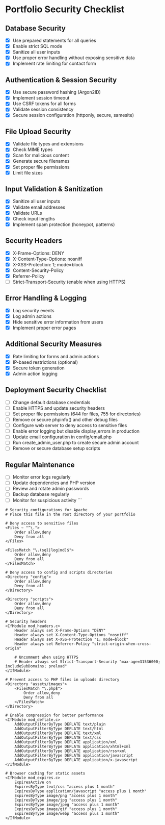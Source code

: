 # Portfolio Security Checklist

## Database Security
- [x] Use prepared statements for all queries
- [x] Enable strict SQL mode
- [x] Sanitize all user inputs
- [x] Use proper error handling without exposing sensitive data
- [x] Implement rate limiting for contact form

## Authentication & Session Security
- [x] Use secure password hashing (Argon2ID)
- [x] Implement session timeout
- [x] Use CSRF tokens for all forms
- [x] Validate session consistency
- [x] Secure session configuration (httponly, secure, samesite)

## File Upload Security
- [x] Validate file types and extensions
- [x] Check MIME types
- [x] Scan for malicious content
- [x] Generate secure filenames
- [x] Set proper file permissions
- [x] Limit file sizes

## Input Validation & Sanitization
- [x] Sanitize all user inputs
- [x] Validate email addresses
- [x] Validate URLs
- [x] Check input lengths
- [x] Implement spam protection (honeypot, patterns)

## Security Headers
- [x] X-Frame-Options: DENY
- [x] X-Content-Type-Options: nosniff
- [x] X-XSS-Protection: 1; mode=block
- [x] Content-Security-Policy
- [x] Referrer-Policy
- [ ] Strict-Transport-Security (enable when using HTTPS)

## Error Handling & Logging
- [x] Log security events
- [x] Log admin actions
- [x] Hide sensitive error information from users
- [x] Implement proper error pages

## Additional Security Measures
- [x] Rate limiting for forms and admin actions
- [x] IP-based restrictions (optional)
- [x] Secure token generation
- [x] Admin action logging

## Deployment Security Checklist
- [ ] Change default database credentials
- [ ] Enable HTTPS and update security headers
- [ ] Set proper file permissions (644 for files, 755 for directories)
- [ ] Remove or secure phpinfo() and other debug files
- [ ] Configure web server to deny access to sensitive files
- [ ] Enable error logging but disable display_errors in production
- [ ] Update email configuration in config/email.php
- [ ] Run create_admin_user.php to create secure admin account
- [ ] Remove or secure database setup scripts

## Regular Maintenance
- [ ] Monitor error logs regularly
- [ ] Update dependencies and PHP version
- [ ] Review and rotate admin passwords
- [ ] Backup database regularly
- [ ] Monitor for suspicious activity
\`\`\`

```htaccess file=".htaccess"
# Security configurations for Apache
# Place this file in the root directory of your portfolio

# Deny access to sensitive files
<Files ~ "^\.">
    Order allow,deny
    Deny from all
</Files>

<FilesMatch "\.(sql|log|md)$">
    Order allow,deny
    Deny from all
</FilesMatch>

# Deny access to config and scripts directories
<Directory "config">
    Order allow,deny
    Deny from all
</Directory>

<Directory "scripts">
    Order allow,deny
    Deny from all
</Directory>

# Security headers
<IfModule mod_headers.c>
    Header always set X-Frame-Options "DENY"
    Header always set X-Content-Type-Options "nosniff"
    Header always set X-XSS-Protection "1; mode=block"
    Header always set Referrer-Policy "strict-origin-when-cross-origin"
    
    # Uncomment when using HTTPS
    # Header always set Strict-Transport-Security "max-age=31536000; includeSubDomains; preload"
</IfModule>

# Prevent access to PHP files in uploads directory
<Directory "assets/images">
    <FilesMatch "\.php$">
        Order allow,deny
        Deny from all
    </FilesMatch>
</Directory>

# Enable compression for better performance
<IfModule mod_deflate.c>
    AddOutputFilterByType DEFLATE text/plain
    AddOutputFilterByType DEFLATE text/html
    AddOutputFilterByType DEFLATE text/xml
    AddOutputFilterByType DEFLATE text/css
    AddOutputFilterByType DEFLATE application/xml
    AddOutputFilterByType DEFLATE application/xhtml+xml
    AddOutputFilterByType DEFLATE application/rss+xml
    AddOutputFilterByType DEFLATE application/javascript
    AddOutputFilterByType DEFLATE application/x-javascript
</IfModule>

# Browser caching for static assets
<IfModule mod_expires.c>
    ExpiresActive on
    ExpiresByType text/css "access plus 1 month"
    ExpiresByType application/javascript "access plus 1 month"
    ExpiresByType image/png "access plus 1 month"
    ExpiresByType image/jpg "access plus 1 month"
    ExpiresByType image/jpeg "access plus 1 month"
    ExpiresByType image/gif "access plus 1 month"
    ExpiresByType image/webp "access plus 1 month"
</IfModule>
